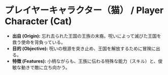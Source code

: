 # プレイヤーキャラクター（猫） / Player Character (Cat)

- **出自 (Origin):** 忘れ去られた王国の王族の末裔。呪いによって滅びた王国を救う使命を背負っている。
- **目的 (Objective):** 呪いの根源を突き止め、王国を解放するために冒険に出る。
- **特徴 (Features):** 小柄ながらも、王族に伝わる特殊な能力（スキル）と、俊敏な動きで敵に立ち向かう。
